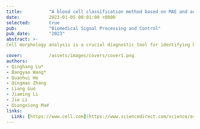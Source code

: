 ```yaml
---
title:          "A blood cell classification method based on MAE and active learning"
date:           2023-01-05 00:01:00 +0800
selected:       true
pub:            "Biomedical Signal Processing and Control"
pub_date:       "2023"
abstract: >-
Cell morphology analysis is a crucial diagnostic tool for identifying blood diseases, including acute leukemia. However, the traditional analysis process is time-consuming and requires significant investment in labor and expertise from laboratory doctors. In recent years, deep learning-based automatic blood cell classification techniques have gained popularity. But acquiring image data and annotations in the medical field is often challenging and costly. With the increasing use of deep learning techniques in clinical practice, it has become vital to ensure both accuracy and high-quality annotations. To address these challenges, this paper proposes a blood cell classification method based on Masked Autoencoder (MAE) and active learning (AL), namely MAE4AL. This method utilizes the self-supervised loss of MAE and sample uncertainty to select the most valuable samples for labeling. A comprehensive comparison is conducted between our method and the state-of-the-art blood cell classification technique, which employed ResNeXt. Remarkably, our proposed approach achieves comparable classification performance to ResNeXt when utilizing only 20% of the labeled data. When employing half of the labeled data, our method achieves a classification accuracy of 96.36%, surpassing the ResNeXt model trained with 100% labeled data by 0.79%.

cover:          /assets/images/covers/cover1.png
authors:
- Qinghang Lu*
- Bangyao Wang*
- Quanhui He
- Qingmao Zhang
- Liang Guo
- Jiaming Li
- Jie Li
- Qiongxiong Ma#
links:
  Link: [https://www.cell.com](https://www.sciencedirect.com/science/article/abs/pii/S1746809423012466)
---
```


